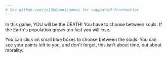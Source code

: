```yaml
---
# See github.com/js13kGames/games for supported frontmatter
---
```

In this game, YOU will be the DEATH!
You have to choose between souls. If the Earth's population grows too fast you will lose.

You can click on small blue boxes to choose between the souls. You can see your points left to you, and don't forget, this isn't about time, but about morality.